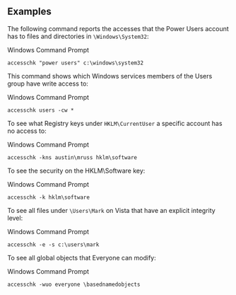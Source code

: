 
## Examples

The following command reports the accesses that the Power Users account has to files and directories in `\Windows\System32`:

Windows Command Prompt

```
accesschk "power users" c:\windows\system32
```

This command shows which Windows services members of the Users group have write access to:

Windows Command Prompt

```
accesschk users -cw *
```

To see what Registry keys under `HKLM\CurrentUser` a specific account has no access to:

Windows Command Prompt

```
accesschk -kns austin\mruss hklm\software
```

To see the security on the HKLM\Software key:

Windows Command Prompt

```
accesschk -k hklm\software
```

To see all files under `\Users\Mark` on Vista that have an explicit integrity level:

Windows Command Prompt

```
accesschk -e -s c:\users\mark
```

To see all global objects that Everyone can modify:

Windows Command Prompt

```
accesschk -wuo everyone \basednamedobjects
```